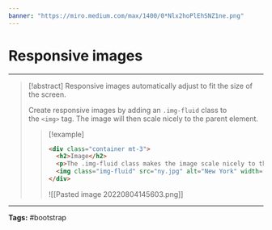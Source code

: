 ```yaml
---
banner: "https://miro.medium.com/max/1400/0*Nlx2hoPlEhSNZ1ne.png"
---
```



# Responsive images
<hr> 

> [!abstract]
> Responsive images automatically adjust to fit the size of the screen.
> 
> Create responsive images by adding an `.img-fluid` class to the `<img>` tag. The image will then scale nicely to the parent element.
> 
> > [!example]
> > ```html
> > <div class="container mt-3">
> >   <h2>Image</h2>
> >   <p>The .img-fluid class makes the image scale nicely to the parent element (resize the browser window to see the effect):</p>
> >   <img class="img-fluid" src="ny.jpg" alt="New York" width="1100" height="500"> 
> > </div>
> > ```
> > ![[Pasted image 20220804145603.png]]

<hr>

<b>Tags:</b> #bootstrap
